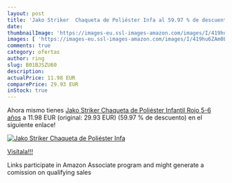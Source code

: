 ```yaml
---
layout: post
title: 'Jako Striker  Chaqueta de Poliéster Infa al 59.97 % de descuento'
date: 
thumbnailImage: 'https://images-eu.ssl-images-amazon.com/images/I/419hu6ZAm0L._SL200_.jpg'
images: [ 'https://images-eu.ssl-images-amazon.com/images/I/419hu6ZAm0L._SL200_.jpg' ]
comments: true
category: ofertas
author: ring
slug: B01BJSZU60
description:
actualPrice: 11.98 EUR
comparePrice: 29.93 EUR
inStock: true
---
```


Ahora mismo tienes [Jako Striker  Chaqueta de Poliéster Infantil  Rojo  5-6 años](https://www.amazon.es/dp/B01BJSZU60/?tag=tolees-21) a 11.98 EUR (original: 29.93 EUR) (59.97 %  de descuento) en el siguiente enlace!

[![Jako Striker  Chaqueta de Poliéster Infa](https://images-eu.ssl-images-amazon.com/images/I/419hu6ZAm0L._SL200_.jpg)](https://www.amazon.es/dp/B01BJSZU60/?tag=tolees-21)

[Visítala!!!](https://www.amazon.es/dp/B01BJSZU60/?tag=tolees-21)

Links participate in Amazon Associate program and might generate a comission on qualifying sales
